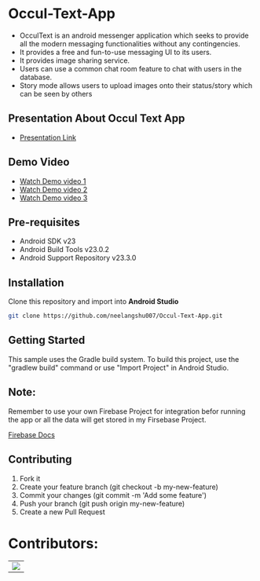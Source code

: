 # Occul-Text-App
* OcculText is an android messenger application which seeks to provide all the modern
messaging functionalities without any contingencies.
* It provides a free and fun-to-use messaging UI to its users.
* It provides image sharing service.
* Users can use a common chat room feature to chat with users in the database.
* Story mode allows users to upload images onto their status/story which can be seen by
others

## Presentation About Occul Text App
* [Presentation Link](https://docs.google.com/presentation/d/1xwSDZaT2n_FmZcwgnsGUAo70UznERKaN/edit?usp=sharing&ouid=103400509562157514166&rtpof=true&sd=true)

## Demo Video
* [Watch Demo video 1](https://drive.google.com/file/d/1-NaICd0e-iLEV6zcYp98ysbunrR0uZ7Y/view?usp=sharing)
* [Watch Demo video 2](https://drive.google.com/file/d/1xqMyFx0g2hlYhXS1HLpLoksQ4t4-HKOn/view?usp=sharing)
* [Watch Demo video 3](https://drive.google.com/file/d/1J8UJvQLdQBQOVXfDmIiHnLVYURX53C3c/view?usp=sharing)

## Pre-requisites
- Android SDK v23
- Android Build Tools v23.0.2
- Android Support Repository v23.3.0

## Installation
Clone this repository and import into **Android Studio**
```bash
git clone https://github.com/neelangshu007/Occul-Text-App.git
```

## Getting Started
This sample uses the Gradle build system. To build this project, use the
"gradlew build" command or use "Import Project" in Android Studio.

## Note:
Remember to use your own Firebase Project for integration befor running the app or all the data will get stored in my Firsebase Project.

[Firebase Docs](https://firebase.google.com/docs?authuser=0)

## Contributing
1. Fork it
2. Create your feature branch (git checkout -b my-new-feature)
3. Commit your changes (git commit -m 'Add some feature')
4. Push your branch (git push origin my-new-feature)
5. Create a new Pull Request


# Contributors:

<table>
	<tr>
		<td>
  <a href="https://github.com/DhairyaBahl/React-Messenger-App/graphs/contributors">
  <img src="https://contrib.rocks/image?repo=DhairyaBahl/React-Messenger-App" />
</a>
		</td>
	</tr>
</table>
